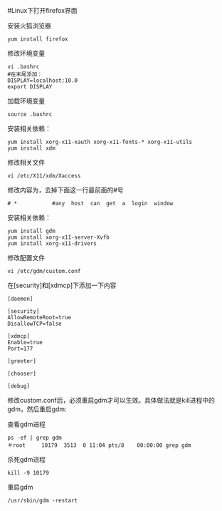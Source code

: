 #Linux下打开firefox界面

安装火狐浏览器 
 
    yum install firefox  

修改环境变量

    vi .bashrc
    #在末尾添加：
    DISPLAY=localhost:10.0
    export DISPLAY

加载环境变量

    source .bashrc

安装相关依赖：
  
    yum install xorg-x11-xauth xorg-x11-fonts-* xorg-x11-utils
    yum install xdm
    
修改相关文件
    
    vi /etc/X11/xdm/Xaccess  

修改内容为，去掉下面这一行最前面的#号

    # *           #any  host  can  get  a  login  window 

安装相关依赖：

    yum install gdm
    yum install xorg-x11-server-Xvfb
    yum install xorg-x11-drivers

修改配置文件

    vi /etc/gdm/custom.conf

在[security]和[xdmcp]下添加一下内容
    
    [daemon]
    
    [security]
    AllowRemoteRoot=true
    DisallowTCP=false
    
    [xdmcp]
    Enable=true
    Port=177
    
    [greeter]
    
    [chooser]
    
    [debug]

 
修改custom.conf后，必须重启gdm才可以生效。具体做法就是kill进程中的gdm，然后重启gdm:

查看gdm进程

    ps -ef | grep gdm
    ＃root     10179  3513  0 11:04 pts/8    00:00:00 grep gdm

杀死gdm进程

    kill -9 10179

重启gdm

    /usr/sbin/gdm -restart